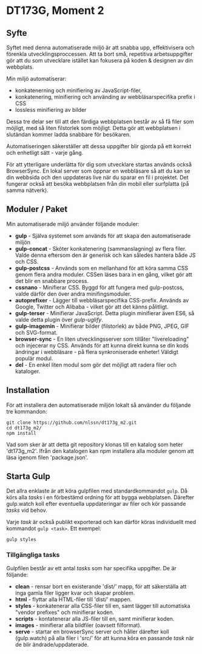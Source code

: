 # DT173G, Moment 2

## Syfte
Syftet med denna automatiserade miljö är att snabba upp, effektivisera och förenkla utvecklingsproccessen. Att ta bort små, repetitiva arbetsuppgifter gör att du som utvecklare istället kan fokusera på koden & designen av din webbplats. 

Min miljö automatiserar:
- konkatenerning och minifiering av JavaScript-filer,
- konkatenering, minifiering och använding av webbläsarspecifika prefix i CSS
- lossless minifiering av bilder

Dessa tre delar ser till att den färdiga webbplatsen består av så få filer som möjligt, med så liten filstorlek som möjligt. Detta gör att webbplatsen i slutändan kommer ladda snabbare för besökaren.

Automatiseringen säkerställer att dessa uppgifter blir gjorda på ett korrekt och enhetligt sätt - varje gång.

För att ytterligare underlätta för dig som utvecklare startas används också BrowserSync. En lokal server som öppnar en webbläsare så att du kan se din webbsida och den uppdateras live när du sparar en fil i projektet. Det fungerar också att besöka webbplatsen från din mobil eller surfplatta (på samma nätverk).

## Moduler / Paket
Min automatiserade miljö använder följande moduler:
- **gulp** - Själva systemet som används för att skapa den automatiserade miljön
- **gulp-concat** - Sköter konkatenering (sammanslagning) av flera filer. Valde denna eftersom den är generisk och kan således hantera både JS och CSS.
- **gulp-postcss** - Används som en mellanhand för att köra samma CSS genom flera andra moduler. CSSen läses bara in en gång, vilket gör att det blir en snabbare process.
- **cssnano** - Minifierar CSS. Byggd för att fungera med gulp-postcss, valde därför den över andra minifingsmoduler.
- **autoprefixer** - Lägger till webbläsarspecifika CSS-prefix. Används av Google, Twitter och Alibaba - vilket gör att det känns pålitligt.
- **gulp-terser** - Minifierar JavaScript. Detta plugin minifierar även ES6, så valde detta plugin över _gulp-uglify_.
- **gulp-imagemin** - Minifierar bilder (filstorlek) av både PNG, JPEG, GIF och SVG-format.
- **browser-sync** - En liten utvecklingsserver som tillåter "livereloading" och injecerar ny CSS. Används för att kunna direkt kunna se din kods ändringar i webbläsare - på flera synkroniserade enheter! Väldigt populär modul.
- **del** - En enkel liten modul som gör det möjligt att radera filer och kataloger.

## Installation
För att installera den automatiserade miljön lokalt så använder du följande tre kommandon:

```
git clone https://github.com/nlssn/dt173g_m2.git
cd dt173g_m2/
npm install
```

Vad som sker är att detta git repository klonas till en katalog som heter 'dt173g_m2'. Ifrån den katalogen kan npm installera alla moduler genom att läsa igenom filen 'package.json'. 

## Starta Gulp
Det allra enklaste är att köra gulpfilen med standardkommandot ``gulp``. Då körs alla _tasks_ i en förbestämd ordning för att bygga webbplatsen. Därefter gulp.watch koll efter eventuella uppdateringar av filer och kör passande _tasks_ vid behov.

Varje _task_ är också publikt exporterad och kan därför köras individuellt med kommandot ``gulp <task>``. Ett exempel:
```
gulp styles
```

### Tillgängliga tasks
Gulpfilen består av ett antal _tasks_ som har specifika uppgifter. De är följande:

- **clean** - rensar bort en existerande 'dist/' mapp, för att säkerställa att inga gamla filer ligger kvar och skapar problem.
- **html** - flyttar alla HTML-filer till 'dist/' mappen.
- **styles** - konkatenerar alla CSS-filer till en, samt lägger till automatiska "vendor prefixes" och minifierar koden.
- **scripts** - kontatenerar alla JS-filer till en, samt minifierar koden.
- **images** - minifierar alla bildfiler (oavsett filformat).
- **serve** - startar en browserSync server och håller därefter koll (gulp.watch) på alla filer i 'src/' för att kunna köra en passande _task_ när de blir ändrade/uppdaterade.
